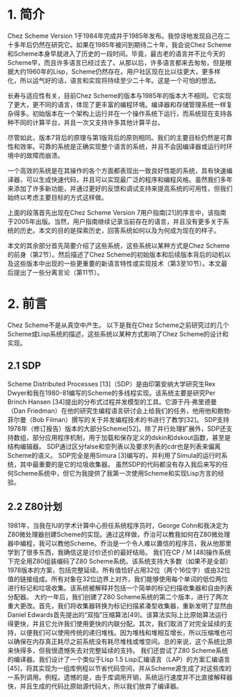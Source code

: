 # 1. 简介

Chez Scheme Version 1于1984年完成并于1985年发布。我惊讶地发现自己在二十多年后仍然在研究它。如果在1985年被问到期待二十年，我会说Chez Scheme和Scheme本身早就进入了历史的一段时间。毕竟，最古老的语言并不比今天的Scheme早，而且许多语言已经过去了。从那以后，许多语言都来去匆匆，但是根据大约1960年的Lisp，Scheme仍然存在。用户社区现在比以往更大，更多样化，所以运气好的话，语言和实现将持续至少二十年。这是一个可怕的想法。

长寿与适应性有关，目前Chez Scheme的版本与1985年的版本大不相同。它实现了更大，更不同的语言，体现了更丰富的编程环境。编译器和存储管理系统一样复杂得多。初始版本在一个架构上运行并在一个操作系统下运行，而系统现在支持各种不同的计算平台，并且一次又支持许多其他计算平台。

尽管如此，版本7背后的原理与第1版背后的原则相同。我们的主要目标仍然是可靠性和效率。可靠的系统是正确实现整个语言的系统，并且不会因编译器或运行时环境中的故障​​而崩溃。

一个高效的系统是在其操作的各个方面都表现出一致良好性能的系统，具有快速编译器，可以生成快速代码，并且可以实现最广泛的程序和编程风格。虽然我们多年来添加了许多新功能，并通过更好的反馈和调试支持来提高系统的可用性，但我们始终以考虑主要目标的方式这样做。

上面的段落首先出现在Chez Scheme Version 7用户指南[21]的序言中，该指南于2005年出版。当然，用户指南继续记录当前存在的语言，并且没有更多关于系统的历史。本文的目的是探索历史，回答系统如何以及为何成为现在的样子。

本文的其余部分首先简要介绍了这些系统，这些系统以某种方式是Chez Scheme的前身（第2节）。然后描述了Chez Scheme的初始版本和后续版本背后的动机以及这些版本中出现的一些更重要的新语言特性或实现技术（第3至10节）。本文最后提出了一些分离言论（第11节）。

# 2. 前言
Chez Scheme不是从真空中产生。 以下是我在Chez Scheme之前研究过的几个Scheme或Lisp系统的描述，这些系统以某种方式影响了Chez Scheme的设计和实现。

## 2.1 SDP
Scheme Distributed Processes [13]（SDP）是由印第安纳大学研究生Rex Dwyer和我在1980-81编写的Scheme的多线程实现。该系统主要是研究Per Brinch Hansen [34]提出的分布式过程并发模型的工具。它源于丹·弗里德曼（Dan Friedman）在他的研究生编程语言研讨会上给我们的任务，他用他和鲍勃·菲尔曼（Bob Filman）撰写的关于并发编程技术的书进行了教学[32]。
SDP支持1978年（修订报告）版本的大部分Scheme[52]。除了并行处理扩展外，SDP还支持数组，部分应用程序机制，用于加载和保存定义的dskin和dskout函数，甚至是结构编辑器。 SDP通过区分false和空列表以及要求列表的cdr也是列表来偏离Scheme的语义。 SDP完全是用Simura [3]编写的，并利用了Simula的运行时系统，其中最重要的是它的垃圾收集器。
虽然SDP的代码都没有存入我后来写的任何Scheme系统中，但它为我提供了我第一次使用Scheme和实现Lisp方言的经验。

## 2.2 Z80计划
1981年，当我在IU的学术计算中心担任系统程序员时，George Cohn和我决定为Z80微处理器创建Scheme的实现。通过这样做，乔治可以教我如何在Z80微处理器中编程，我可以教他Scheme。乔治是一个令人难以置信的程序员，我从他那里学到了很多东西，我确信这是讨价还价的最好结局。
我们在CP / M [48]操作系统下完全用Z80组装编码了Z80 Scheme系统。该系统支持大多数（如果不是全部）1978版本的方案，包括完整延续。所有值恰好占用32位（两个16位字）或由32位值的链接组成。所有对象在32位边界上对齐，我们能够使用每个单词的低位两位进行标记和垃圾收集。该系统被解释并包括一个简单的标记扫描收集器和自由列表分配器。
大约一年后，我们创建了Z80 Scheme系统的第二个版本，进行了两次重大更改。首先，我们将收集器转换为标记扫描紧凑型收集器，重新发明了显然由Daniel Edwards首先提出的“双指”压缩算法[49]。该算法实际上比原始算法运行得更快，并且它允许我们使用更快的内联分配。其次，我们取消了对完全延续的支持，以便我们可以使用传统的递归堆栈。因为堆栈和堆相互增长，所以压缩堆也可以确保在内存真正耗尽之前系统没有耗尽堆栈或堆空间。总的来说，这个系统比原来快得多，但我很遗憾失去对完整延续的支持。
我们还尝试了Z80 Scheme系统的编译器。我们设计了一个类似于Lisp 1.5 Lisp汇编语言（LAP）的方案汇编语言[45]，将其实现为一组库例程以节省代码空间，并从Scheme源生成了对这些库的一系列调用。例程。遗憾的是，由于库调用开销，系统运行速度并不比直接解释器快，并且生成的代码比原始源代码大，所以我们放弃了编译器。